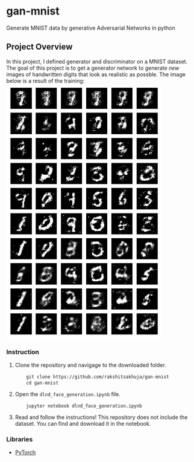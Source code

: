 # gan-mnist
Generate MNIST data by generative Adversarial Networks in python

## Project Overview

In this project, I defined generator and discriminator on a MNIST dataset. The goal of this project is to get a generator network to generate _new_ images of handwritten digits that look as realistic as possble. The image below is a result of the training:
 <img src="assets/download1.png">


### Instruction

1. Clone the repository and navigage to the downloaded folder.
	```
		git clone https://github.com/rakshitsakhuja/gan-mnist
		cd gan-mnist
	```
2. Open the `dlnd_face_generation.ipynb` file.
	```
		jupyter notebook dlnd_face_generation.ipynb
	```
3. Read and follow the instructions! This repository does not include the dataset. You can find and download it in the notebook.

### Libraries

- [PyTorch](https://pytorch.org)


